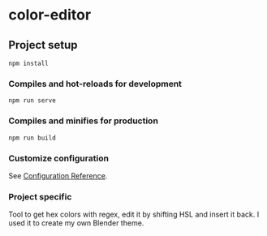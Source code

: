 # color-editor

## Project setup

```
npm install
```

### Compiles and hot-reloads for development

```
npm run serve
```

### Compiles and minifies for production

```
npm run build
```

### Customize configuration

See [Configuration Reference](https://cli.vuejs.org/config/).

### Project specific

Tool to get hex colors with regex, edit it by shifting HSL and insert it back.
I used it to create my own Blender theme.